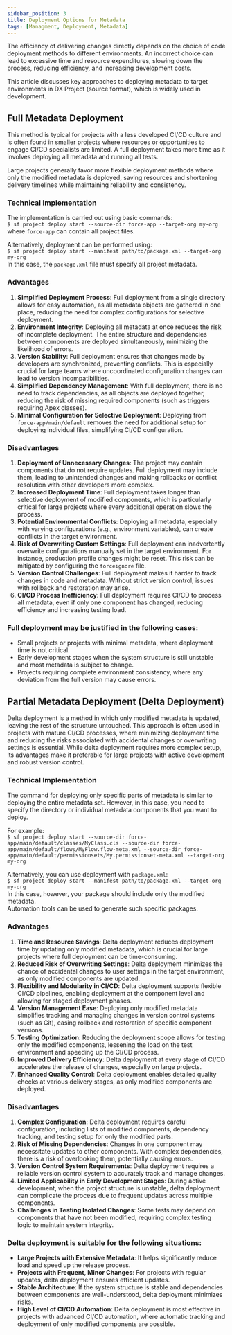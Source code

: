 ```yaml
---
sidebar_position: 3
title: Deployment Options for Metadata
tags: [Managment, Deployment, Metadata]
---
```


The efficiency of delivering changes directly depends on the choice of code deployment methods to different environments. An incorrect choice can lead to excessive time and resource expenditures, slowing down the process, reducing efficiency, and increasing development costs.

This article discusses key approaches to deploying metadata to target environments in DX Project (source format), which is widely used in development.

## Full Metadata Deployment

This method is typical for projects with a less developed CI/CD culture and is often found in smaller projects where resources or opportunities to engage CI/CD specialists are limited. A full deployment takes more time as it involves deploying all metadata and running all tests.

Large projects generally favor more flexible deployment methods where only the modified metadata is deployed, saving resources and shortening delivery timelines while maintaining reliability and consistency.

### Technical Implementation
The implementation is carried out using basic commands: <br />
`$ sf project deploy start --source-dir force-app --target-org my-org` <br />
where `force-app` can contain all project files.  

Alternatively, deployment can be performed using: <br />
`$ sf project deploy start --manifest path/to/package.xml --target-org my-org` <br />
In this case, the `package.xml` file must specify all project metadata.
### Advantages
1. **Simplified Deployment Process**: Full deployment from a single directory allows for easy automation, as all metadata objects are gathered in one place, reducing the need for complex configurations for selective deployment.
2. **Environment Integrity**: Deploying all metadata at once reduces the risk of incomplete deployment. The entire structure and dependencies between components are deployed simultaneously, minimizing the likelihood of errors.
3. **Version Stability**: Full deployment ensures that changes made by developers are synchronized, preventing conflicts. This is especially crucial for large teams where uncoordinated configuration changes can lead to version incompatibilities.
4. **Simplified Dependency Management**: With full deployment, there is no need to track dependencies, as all objects are deployed together, reducing the risk of missing required components (such as triggers requiring Apex classes).
5. **Minimal Configuration for Selective Deployment**: Deploying from `force-app/main/default` removes the need for additional setup for deploying individual files, simplifying CI/CD configuration.

### Disadvantages
1. **Deployment of Unnecessary Changes**: The project may contain components that do not require updates. Full deployment may include them, leading to unintended changes and making rollbacks or conflict resolution with other developers more complex.
2. **Increased Deployment Time**: Full deployment takes longer than selective deployment of modified components, which is particularly critical for large projects where every additional operation slows the process.
3. **Potential Environmental Conflicts**: Deploying all metadata, especially with varying configurations (e.g., environment variables), can create conflicts in the target environment.
4. **Risk of Overwriting Custom Settings**: Full deployment can inadvertently overwrite configurations manually set in the target environment. For instance, production profile changes might be reset. This risk can be mitigated by configuring the `forceignore` file.
5. **Version Control Challenges**: Full deployment makes it harder to track changes in code and metadata. Without strict version control, issues with rollback and restoration may arise.
6. **CI/CD Process Inefficiency**: Full deployment requires CI/CD to process all metadata, even if only one component has changed, reducing efficiency and increasing testing load.

### Full deployment may be justified in the following cases:

- Small projects or projects with minimal metadata, where deployment time is not critical.
- Early development stages when the system structure is still unstable and most metadata is subject to change.
- Projects requiring complete environment consistency, where any deviation from the full version may cause errors.

## Partial Metadata Deployment (Delta Deployment)

Delta deployment is a method in which only modified metadata is updated, leaving the rest of the structure untouched. This approach is often used in projects with mature CI/CD processes, where minimizing deployment time and reducing the risks associated with accidental changes or overwriting settings is essential. While delta deployment requires more complex setup, its advantages make it preferable for large projects with active development and robust version control.

### Technical Implementation

The command for deploying only specific parts of metadata is similar to deploying the entire metadata set. However, in this case, you need to specify the directory or individual metadata components that you want to deploy.

For example:<br />
`$ sf project deploy start --source-dir force-app/main/default/classes/MyClass.cls --source-dir force-app/main/default/flows/MyFlow.flow-meta.xml --source-dir force-app/main/default/permissionsets/My.permissionset-meta.xml --target-org my-org`

Alternatively, you can use deployment with `package.xml`: <br />
`$ sf project deploy start --manifest path/to/package.xml --target-org my-org` <br />
In this case, however, your package should include only the modified metadata.  
Automation tools can be used to generate such specific packages.

### Advantages

1. **Time and Resource Savings**: Delta deployment reduces deployment time by updating only modified metadata, which is crucial for large projects where full deployment can be time-consuming.
2. **Reduced Risk of Overwriting Settings**: Delta deployment minimizes the chance of accidental changes to user settings in the target environment, as only modified components are updated.
3. **Flexibility and Modularity in CI/CD**: Delta deployment supports flexible CI/CD pipelines, enabling deployment at the component level and allowing for staged deployment phases.
4. **Version Management Ease**: Deploying only modified metadata simplifies tracking and managing changes in version control systems (such as Git), easing rollback and restoration of specific component versions.
5. **Testing Optimization**: Reducing the deployment scope allows for testing only the modified components, lessening the load on the test environment and speeding up the CI/CD process.
6. **Improved Delivery Efficiency**: Delta deployment at every stage of CI/CD accelerates the release of changes, especially on large projects.
7. **Enhanced Quality Control**: Delta deployment enables detailed quality checks at various delivery stages, as only modified components are deployed.

### Disadvantages
1. **Complex Configuration**: Delta deployment requires careful configuration, including lists of modified components, dependency tracking, and testing setup for only the modified parts.
2. **Risk of Missing Dependencies**: Changes in one component may necessitate updates to other components. With complex dependencies, there is a risk of overlooking them, potentially causing errors.
3. **Version Control System Requirements**: Delta deployment requires a reliable version control system to accurately track and manage changes.
4. **Limited Applicability in Early Development Stages**: During active development, when the project structure is unstable, delta deployment can complicate the process due to frequent updates across multiple components.
5. **Challenges in Testing Isolated Changes**: Some tests may depend on components that have not been modified, requiring complex testing logic to maintain system integrity.


### Delta deployment is suitable for the following situations:
- **Large Projects with Extensive Metadata**: It helps significantly reduce load and speed up the release process.
- **Projects with Frequent, Minor Changes**: For projects with regular updates, delta deployment ensures efficient updates.
- **Stable Architecture**: If the system structure is stable and dependencies between components are well-understood, delta deployment minimizes risks.
- **High Level of CI/CD Automation**: Delta deployment is most effective in projects with advanced CI/CD automation, where automatic tracking and deployment of only modified components are possible.